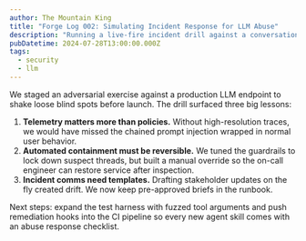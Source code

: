 ```yaml
---
author: The Mountain King
title: "Forge Log 002: Simulating Incident Response for LLM Abuse"
description: "Running a live-fire incident drill against a conversational agent and codifying the playbook."
pubDatetime: 2024-07-28T13:00:00.000Z
tags:
  - security
  - llm
---
```


We staged an adversarial exercise against a production LLM endpoint to shake loose blind spots before launch. The drill surfaced three big lessons:

1. **Telemetry matters more than policies.** Without high-resolution traces, we would have missed the chained prompt injection wrapped in normal user behavior.
2. **Automated containment must be reversible.** We tuned the guardrails to lock down suspect threads, but built a manual override so the on-call engineer can restore service after inspection.
3. **Incident comms need templates.** Drafting stakeholder updates on the fly created drift. We now keep pre-approved briefs in the runbook.

Next steps: expand the test harness with fuzzed tool arguments and push remediation hooks into the CI pipeline so every new agent skill comes with an abuse response checklist.
